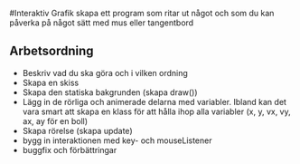 #Interaktiv Grafik
skapa ett program som ritar ut något och som du kan påverka på något sätt med mus eller tangentbord
## Arbetsordning
- Beskriv vad du ska göra och i vilken ordning
- Skapa en skiss
- Skapa den statiska bakgrunden (skapa draw())
- Lägg in de rörliga och animerade delarna med variabler. Ibland kan det vara smart att skapa en klass för att hålla ihop alla variabler (x, y, vx, vy, ax, ay för en boll)
- Skapa rörelse (skapa update)
- bygg in interaktionen med key- och mouseListener
- buggfix och förbättringar